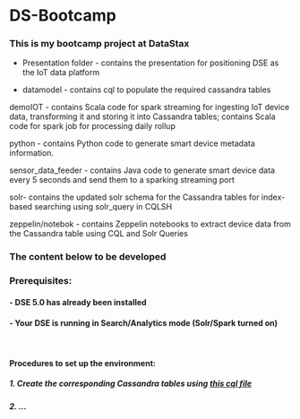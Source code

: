 # DS-Bootcamp

### This is my bootcamp project at DataStax

- Presentation folder -	contains the presentation for positioning DSE as the IoT data platform

- datamodel	- contains cql to populate the required cassandra tables

demoIOT	- contains Scala code for spark streaming for ingesting IoT device data, transforming it and storing it into Cassandra tables; contains Scala code for spark job for processing daily rollup

python	- contains Python code to generate smart device metadata information.

sensor_data_feeder	- contains Java code to generate smart device data every 5 seconds and send them to a sparking streaming port

solr- contains the updated solr schema for the Cassandra tables for index-based searching using solr_query in CQLSH

zeppelin/notebok	- contains Zeppelin notebooks to extract device data from the Cassandra table using CQL and Solr Queries



### The content below to be developed

### Prerequisites:
#### - DSE 5.0 has already been installed
#### - Your DSE is running in Search/Analytics mode (Solr/Spark turned on)
<br>

#### Procedures to set up the environment:
##### 1. Create the corresponding Cassandra tables using [this cql file](./datamodel/demo_app_data_model.cql)
##### 2. ...


